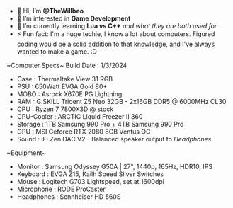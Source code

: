 - 👋 Hi, I’m **@TheWillbeo**
- 👀 I’m interested in **Game Development**
- 🌱 I’m currently learning **Lua vs C++** *and what they are both used for.*
- ⚡ Fun fact: I'm a huge techie, I know a lot about computers. Figured coding would be a solid addition to that knowledge, and I've always wanted to make a game. :D

~Computer Specs~
Build Date  : 1/3/2024
- Case       : Thermaltake View 31 RGB
- PSU        : 650Watt EVGA Gold 80+
- MOBO       : Asrock X670E PG Lightning
- RAM        : G.SKILL Trident Z5 Neo 32GB - 2x16GB DDR5 @ 6000MHz CL30
- CPU        : Ryzen 7 7800X3D @ stock
- CPU-Cooler : ARCTIC Liquid Freezer II 360
- Storage    : 1TB Samsung 990 Pro + 4TB Samsung 990 Pro
- GPU        : MSI Geforce RTX 2080 8GB Ventus OC
- Sound      : iFi Zen DAC V2 - Balanced speaker output to *Headphones*

~Equipment~
- Monitor    : Samsung Odyssey G50A | 27", 1440p, 165Hz, HDR10, IPS
- Keyboard   : EVGA Z15, Kailh Speed Silver Switches
- Mouse      : Logitech G703 Lightspeed, set at 1600dpi
- Microphone : RODE ProCaster
- Headphones : Sennheiser HD 560S


<!---
TheWillbeo/TheWillbeo is a ✨ special ✨ repository because its `README.md` (this file) appears on your GitHub profile.
You can click the Preview link to take a look at your changes.
--->
